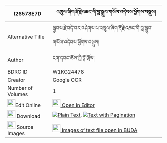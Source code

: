 |I26578E7D|འཁྲུལ་ཞིག་རྡོ་རྗེ་འཆང་གི་བླ་སྒྲུབ་གསོལ་འདེབས་ཕྱོགས་བསྡུས། 
| --- | --- 
|Alternative Title |སྐྱབས་རྗེ་བདེ་བར་གཤེགས་པ་འཁྲུལ་ཞིག་རྡོ་རྗེ་འཆང་གི་བླ་སྒྲུབ་གསོལ་འདེབས་ཕྱོགས་བསྡུས།
|Author| ངག་དབང་ཆོས་ཀྱི་བློ་གྲོས།
|BDRC ID | W1KG24478
|Creator | Google OCR
|Number of Volumes| 1
|<img width="25" src="https://img.icons8.com/color/25/000000/edit-property.png">Edit Online| [<img width="25" src="https://avatars.githubusercontent.com/u/45091458?s=200&v=4"> Open in Editor](http://editor.openpecha.org/I26578E7D)
|<img width="25" src="https://img.icons8.com/fluent/48/000000/download-2.png"/>  Download | [![](https://img.icons8.com/color/20/000000/txt.png)Plain Text](https://github.com/Openpecha/I26578E7D/releases/download/v1/trul_shyik_dorje_chang_gi_la_d_plain_I26578E7D.zip), [![](https://img.icons8.com/color/20/000000/txt.png)Text with Pagination](https://github.com/Openpecha/I26578E7D/releases/download/v1/trul_shyik_dorje_chang_gi_la_d_pages_I26578E7D.zip)
|<img width="25" src="https://img.icons8.com/plasticine/100/000000/pictures-folder.png"/>  Source Images | [<img width="25" src="https://library.bdrc.io/icons/BUDA-small.svg"> Images of text file open in BUDA](https://library.bdrc.io/show/bdr:W1KG24478)